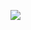 ![](https://cdn.nlark.com/yuque/0/2022/jpeg/1128524/1668356749038-1495d375-8ad9-4587-9596-66c5f9ccce2e.jpeg)
